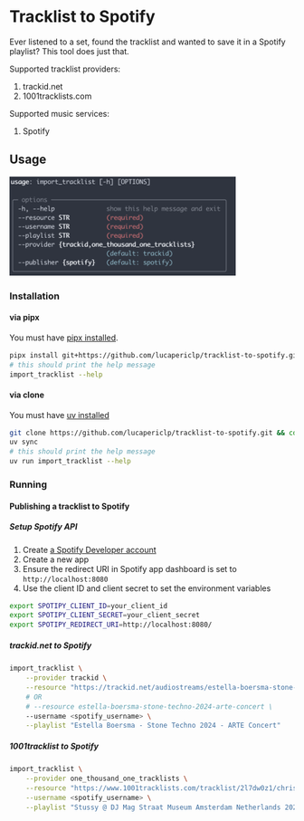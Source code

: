 # Tracklist to Spotify
Ever listened to a set, found the tracklist and wanted to save it in a Spotify playlist? This tool does just that.

Supported tracklist providers:
1. trackid.net
2. 1001tracklists.com

Supported music services:
1. Spotify

## Usage

<img src="./docs/usage.png" width="400" />

### Installation
#### via pipx
You must have [pipx installed](https://github.com/pypa/pipx?tab=readme-ov-file#install-pipx).
```bash
pipx install git+https://github.com/lucapericlp/tracklist-to-spotify.git
# this should print the help message
import_tracklist --help
```

#### via clone
You must have [uv installed](https://docs.astral.sh/uv/getting-started/installation/)
```bash
git clone https://github.com/lucapericlp/tracklist-to-spotify.git && cd tracklist-to-spotify
uv sync
# this should print the help message
uv run import_tracklist --help
```

### Running
#### Publishing a tracklist to Spotify
##### Setup Spotify API
1. Create [a Spotify Developer account](https://developer.spotify.com/)
2. Create a new app
3. Ensure the redirect URI in Spotify app dashboard is set to `http://localhost:8080`
4. Use the client ID and client secret to set the environment variables
```bash
export SPOTIPY_CLIENT_ID=your_client_id
export SPOTIPY_CLIENT_SECRET=your_client_secret
export SPOTIPY_REDIRECT_URI=http://localhost:8080/
```

##### trackid.net to Spotify
```bash
import_tracklist \
    --provider trackid \
    --resource "https://trackid.net/audiostreams/estella-boersma-stone-techno-2024-arte-concert" \
    # OR
    # --resource estella-boersma-stone-techno-2024-arte-concert \
    --username <spotify_username> \
    --playlist "Estella Boersma - Stone Techno 2024 - ARTE Concert"
```

##### 1001tracklist to Spotify
```bash
import_tracklist \
    --provider one_thousand_one_tracklists \
    --resource "https://www.1001tracklists.com/tracklist/2l7dw0z1/chris-stussy-dj-mag-straat-museum-amsterdam-netherlands-2021-03-10.html" \
    --username <spotify_username> \
    --playlist "Stussy @ DJ Mag Straat Museum Amsterdam Netherlands 2021-03-10"
```
